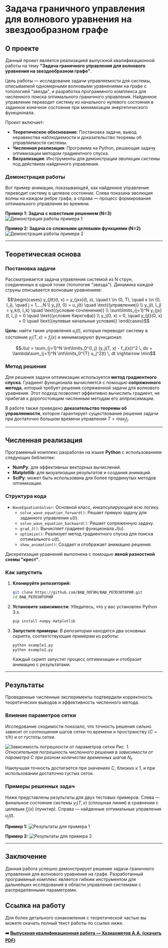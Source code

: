 # Задача граничного управления для волнового уравнения на звездообразном графе

## О проекте

Данный проект является реализацией выпускной квалификационной работы на тему **"Задача граничного управления для волнового уравнения на звездообразном графе"**.

Цель работы — исследование задачи управляемости для системы, описываемой одномерными волновыми уравнениями на графе с топологией "звезда", и разработка программного комплекса для численного поиска оптимального граничного управления. Найденное управление переводит систему из начального нулевого состояния в заданное конечное состояние при минимизации энергетического функционала.

Проект включает:
*   **Теоретическое обоснование**: Постановка задачи, вывод неравенства наблюдаемости и доказательство теоремы об управляемости системы.
*   **Численная реализация**: Программа на Python, решающая задачу оптимизации методом градиентного спуска.
*   **Визуализация**: Инструменты для демонстрации эволюции системы под действием найденного управления.

### Демонстрация работы

Вот пример анимации, показывающей, как найденное управление переводит систему в целевое состояние. Слева показана эволюция волны на каждом ребре графа, а справа — процесс формирования оптимального управления во времени.

**Пример 1: Задача с известным решением (N=3)**
![Демонстрация работы примера 1](./Assets/example1_optimize.gif)

**Пример 2: Задача со сложными целевыми функциями (N=2)**
![Демонстрация работы примера 2](./Assets/example2_optimize.gif)

---

## Теоретическая основа

### Постановка задачи

Рассматривается задача управления системой из N струн, соединенных в одной точке (топология "звезда"). Динамика каждой струны описывается волновым уравнением:
```math
\begin{cases}
    y_{jtt}(t, x) = y_{jxx}(t, x), \quad t \in (0, T), \quad x \in (0, l_j), \quad j = 1,...,N \\
    y_j(t, 0) = u_j(t) \quad \text{(управление)} \\
    y_j(t, l_j) = y_k(t, l_k) \quad \text{(условие сочленения)} \\
    \sum\limits_{j=1}^N y_{jx}(t, l_j) = 0 \quad \text{(условие Кирхгофа)} \\
    y_j(0, x) = 0, \quad y_{jt}(0, x) = 0 \quad \text{(нулевые начальные условия)}
\end{cases}
```
**Цель:** найти такие управления $u_j(t)$, которые переводят систему в состояние $y_j(T, x) = f_j(x)$ и минимизируют функционал:
```math
J(u) = \sum_{j=1}^N \int\limits_0^{l_j} (y_j(T, x) - f_j(x))^2 \, dx + \lambda\sum_{j=1}^N \int\limits_0^{T} u_j^2(t) \, dt \rightarrow \min
```

### Метод решения

Для решения задачи оптимизации используется **метод градиентного спуска**. Градиент функционала вычисляется с помощью **сопряженного метода**, который требует решения сопряженной задачи для волнового уравнения. Этот подход позволяет эффективно вычислить градиент, не прибегая к дорогостоящим численным методам его аппроксимации.

В работе также приведено **доказательство теоремы об управляемости**, которое гарантирует существование решения задачи при достаточно большом времени управления $T > \max_j l_j$.

---

## Численная реализация

Программный комплекс разработан на языке **Python** с использованием следующих библиотек:
*   **NumPy**: для эффективных векторных вычислений.
*   **Matplotlib**: для визуализации результатов и создания анимаций.
*   **SciPy**: может быть использована для более продвинутых методов оптимизации.

### Структура кода

*   `WaveEquationSolver`: Основной класс, инкапсулирующий всю логику.
    *   `solve_wave_equation_forward()`: Решает прямую задачу для заданного управления $u(t)$.
    *   `solve_wave_equation_backward()`: Решает сопряженную задачу.
    *   `grad_J()`: Вычисляет градиент функционала $J(u)$.
    *   `optimize()`: Реализует метод градиентного спуска для поиска оптимального $u(t)$.
    *   `show_animation()`: Создает и отображает анимацию решения.

Дискретизация уравнений выполнена с помощью **явной разностной схемы "крест"**.

### Как запустить

1.  **Клонируйте репозиторий:**
    ```bash
    git clone https://github.com/ВАШ_ЛОГИН/ВАШ_РЕПОЗИТОРИЙ.git
    cd ВАШ_РЕПОЗИТОРИЙ
    ```

2.  **Установите зависимости:**
    Убедитесь, что у вас установлен Python 3.x.
    ```bash
    pip install numpy matplotlib
    ```
    <!-- 
    Для сохранения анимаций в формате GIF может потребоваться установка дополнительных программ, таких как [ImageMagick](https://imagemagick.org/) или [ffmpeg](https://ffmpeg.org/). Pillow также является хорошей альтернативой.
    ```bash
    pip install Pillow
    ```
    -->

4.  **Запустите примеры:**
    В репозитории находятся два основных скрипта, соответствующие примерам из работы:
    ```bash
    python example1.py
    python example2.py
    ```
    Каждый скрипт запустит процесс оптимизации и отобразит анимацию с результатами.

---

## Результаты

Проведенные численные эксперименты подтвердили корректность теоретических выводов и эффективность численного метода.

### Влияние параметров сетки

Исследование сходимости показало, что точность решения сильно зависит от соотношения шагов сетки по времени и пространству ($C = \tau/h$) и от густоты сетки.

![Зависимость погрешности от параметров сетки](Assets/Fig1.jpg)
*Рис. 1. Относительная погрешность численного решения в зависимости от параметра C при разном количестве временных шагов $N_t$.*

Наилучшая точность достигается при значениях $C$, близких к 1, и при использовании достаточно густых сеток.

### Примеры решенных задач

Ниже представлены результаты для двух тестовых примеров. Слева — финальное состояние системы $y_j(T,x)$ (сплошная линия) в сравнении с целевым $f_j(x)$ (пунктир). Справа — найденные оптимальные управления $u_j(t)$.

**Пример 1:**
![Результаты для примера 1](Assets/Figure_2.png)

**Пример 2:**
![Результаты для примера 2](Assets/Figure_3.png)
<!--
---

## Как создать и вставить GIF-анимацию

Вы можете легко сохранить анимацию, созданную с помощью `FuncAnimation`, в файл.

1.  **Установите Pillow:**
    ```bash
    pip install pillow
    ```

2.  **Измените код для сохранения анимации:**
    В функции `show_animation` (или после ее вызова) добавьте следующий код для сохранения анимации в файл.

    ```python
    # Внутри класса WaveEquationSolver или после создания объекта anim
    # ... (код функции FuncAnimation)
    anim = FuncAnimation(fig, animate, init_func=init, frames=self.Nt + 1,
                         interval=int(self.T * 1000 / self.Nt * speed), blit=True)

    # Сохраняем анимацию в GIF
    print("Сохранение анимации в файл example1.gif...")
    writer = animation.PillowWriter(fps=30) # Указываем количество кадров в секунду
    anim.save('example1.gif', writer=writer)
    print("Сохранение завершено.")

    plt.show()
    ```

3.  **Вставьте GIF в README.md:**
    После того как вы сгенерировали `example1.gif` и `example2.gif` и разместили их в своем репозитории (например, в папке `src` или `assets`), вы можете вставить их в ваш `README.md` файл, используя синтаксис Markdown для изображений:
    ```markdown
    ![Текст, если GIF не загрузится](ПУТЬ/К/ВАШЕМУ/ФАЙЛУ.gif)

    Пример:
    ![Animation Example 1](assets/example1.gif)
    ```
-->
---

## Заключение

Данная работа успешно демонстрирует решение задачи граничного управления для волнового уравнения на графе. Разработанный программный комплекс является гибким инструментом для дальнейших исследований в области управления системами с распределенными параметрами.

## Ссылка на работу

Для более детального ознакомления с теоретической частью вы можете скачать полный текст работы по ссылке ниже.

**➡️ [Выпускная квалификационная работа — Хазиахметов А.А. (скачать PDF)](https://github.com/azat-git/-/blob/main/%D0%94%D0%B8%D0%BF%D0%BB%D0%BE%D0%BC.pdf)**
